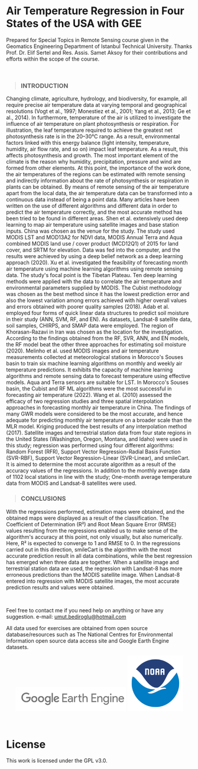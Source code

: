 # Air Temperature Regression in Four States of the USA with GEE

Prepared for Special Topics in Remote Sensing course given in the Geomatics Engineering Department of Istanbul Technical University. Thanks Prof. Dr. Elif Sertel and Res. Assis. Samet Aksoy for their contributions and efforts within the scope of the course.

<br>

> ### **INTRODUCTION**
Changing climate, agriculture, hydrology, and biodiversity, for example, all require precise air temperature data at varying temporal and geographical resolutions (Vogt et al., 1997; Monestiez et al., 2001; Yang et al., 2013; Ge et al., 2014). In furthermore, temperature of the air is utilized to investigate the influence of air temperature on plant photosynthesis or respiration. For illustration, the leaf temperature required to achieve the greatest net photosynthesis rate is in the 20–30°C range. As a result, environmental factors linked with this energy balance (light intensity, temperature, humidity, air flow rate, and so on) impact leaf temperature. As a result, this affects photosynthesis and growth. The most important element of the climate is the reason why humidity, precipitation, pressure and wind are formed from other elements. At this point, the importance of the work done, the air temperatures of the regions can be estimated with remote sensing and indirectly information about the rate of photosynthesis or respiration in plants can be obtained. By means of remote sensing of the air temperature apart from the local data, the air temperature data can be transformed into a continuous data instead of being a point data. Many articles have been written on the use of different algorithms and different data in order to predict the air temperature correctly, and the most accurate method has been tried to be found in different areas.
Shen et al. extensively used deep learning to map air temperature using satellite images and base station inputs. China was chosen as the venue for the study. The study used MODIS LST and MOD13A2 for NDVI data, MODIS Annual Terra and Aqua combined MODIS land use / cover product (MCD12Q1) of 2015 for land cover, and SRTM for elevation. Data was fed into the computer, and the results were achieved by using a deep belief network as a deep learning approach (2020). Xu et al. investigated the feasibility of forecasting month air temperature using machine learning algorithms using remote sensing data. The study's focal point is the Tibetan Plateau. Ten deep learning methods were applied with the data to correlate the air temperature and environmental parameters supplied by MODIS. The Cubist methodology was chosen as the best method since it has the lowest prediction error and also the lowest variation among errors achieved with higher overall values and errors obtained with poorer quality samples (2018). Adab et al. employed four forms of quick linear data structures to predict soil moisture in their study (ANN, SVM, RF, and EN). As datasets, Landsat-8 satellite data, soil samples, CHIRPS, and SMAP data were employed. The region of Khorasan-Razavi in Iran was chosen as the location for the investigation. According to the findings obtained from the RF, SVR, ANN, and EN models, the RF model beat the other three approaches for estimating soil moisture (2020). Melinho et al. used MODIS images and air temperature measurements collected at meteorological stations in Morocco's Souses basin to train six machine learning algorithms on monthly and weekly air temperature predictions. It exhibits the capacity of machine learning algorithms and remote sensing data to forecast temperature using effective models. Aqua and Terra sensors are suitable for LST. In Morocco's Souses basin, the Cubist and RF ML algorithms were the most successful in forecasting air temperature (2022). Wang et al. (2010) assessed the efficacy of two regression studies and three spatial interpolation approaches in forecasting monthly air temperature in China. The findings of many GWR models were considered to be the most accurate, and hence adequate for predicting monthly air temperature on a broader scale than the MLR model. Kriging produced the best results of any interpolation method (2017).
Satellite images and terrestrial station data from four state regions in the United States (Washington, Oregon, Montana, and Idaho) were used in this study; regression was performed using four different algorithms: Random Forest (RFR), Support Vector Regression-Radial Basis Function (SVR-RBF), Support Vector Regression-Linear (SVR-Linear), and smileCart. It is aimed to determine the most accurate algorithm as a result of the accuracy values of the regressions. In addition to the monthly average data of 1102 local stations in line with the study; One-month average temperature data from MODIS and Landsat-8 satellites were used.

> ### **CONCLUSIONS**
With the regressions performed, estimation maps were obtained, and the obtained maps were displayed as a result of the classification. The Coefficient of Determination (R²) and Root Mean Square Error (RMSE) values resulting from the regressions enabled us to make sense of the algorithm's accuracy at this point, not only visually, but also numerically. Here, R² is expected to converge to 1 and RMSE to 0. In the regressions carried out in this direction, smileCart is the algorithm with the most accurate prediction result in all data combinations, while the best regression has emerged when three data are together. When a satellite image and terrestrial station data are used, the regression with Landsat-8 has more erroneous predictions than the MODIS satellite image. When Landsat-8 entered into regression with MODIS satellite images, the most accurate prediction results and values were obtained.

<br>

Feel free to contact me if you need help on anything or have any suggestion. e-mail: umut.bediroglu@hotmail.com


All data used for exercises are obtained from open source database/resources such as The National Centres for Environmental Information open source data access site and Google Earth Engine datasets.

<p align="center">
<img src="https://github.com/ubediroglu/gee-airtemperature-regression/blob/main/images/gee.png" width="300"/> <img src="https://github.com/ubediroglu/gee-airtemperature-regression/blob/main/images/noaa.png" width="150"/> 
</p>

<br>

# License
This work is licensed under the GPL v3.0.
